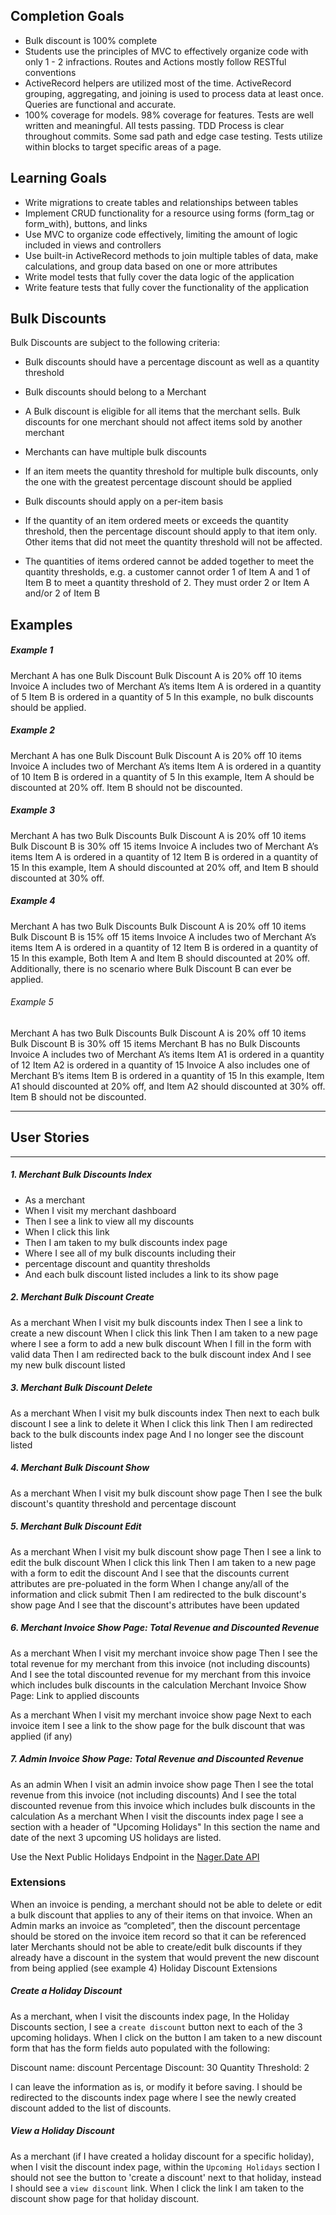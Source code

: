 ## Completion Goals

- Bulk discount is 100% complete
- Students use the principles of MVC to effectively organize code with only 1 - 2 infractions. Routes and Actions mostly follow RESTful conventions
- ActiveRecord helpers are utilized most of the time. ActiveRecord grouping, aggregating, and joining is used to process data at least once. Queries are functional and accurate.
- 100% coverage for models. 98% coverage for features. Tests are well written and meaningful. All tests passing. TDD Process is clear throughout commits. Some sad path and edge case testing. Tests utilize within blocks to target specific areas of a page.

## Learning Goals
- Write migrations to create tables and relationships between tables
- Implement CRUD functionality for a resource using forms (form_tag or form_with), buttons, and links
- Use MVC to organize code effectively, limiting the amount of logic included in views and controllers
- Use built-in ActiveRecord methods to join multiple tables of data, make calculations, and group data based on one or more attributes
- Write model tests that fully cover the data logic of the application
- Write feature tests that fully cover the functionality of the application

## Bulk Discounts
Bulk Discounts are subject to the following criteria:

- Bulk discounts should have a percentage discount as well as a quantity threshold

- Bulk discounts should belong to a Merchant

- A Bulk discount is eligible for all items that the merchant sells. Bulk discounts for one merchant should not affect items sold by another merchant

- Merchants can have multiple bulk discounts

- If an item meets the quantity threshold for multiple bulk discounts, only the one with the greatest percentage discount should be applied

- Bulk discounts should apply on a per-item basis

- If the quantity of an item ordered meets or exceeds the quantity threshold, then the percentage discount should apply to that item only. Other items that did not meet the quantity threshold will not be affected.

- The quantities of items ordered cannot be added together to meet the quantity thresholds, e.g. a customer cannot order 1 of Item A and 1 of Item B to meet a quantity threshold of 2. They must order 2 or Item A and/or 2 of Item B

## Examples

##### Example 1

Merchant A has one Bulk Discount
Bulk Discount A is 20% off 10 items
Invoice A includes two of Merchant A’s items
Item A is ordered in a quantity of 5
Item B is ordered in a quantity of 5
In this example, no bulk discounts should be applied.

##### Example 2

Merchant A has one Bulk Discount
Bulk Discount A is 20% off 10 items
Invoice A includes two of Merchant A’s items
Item A is ordered in a quantity of 10
Item B is ordered in a quantity of 5
In this example, Item A should be discounted at 20% off. Item B should not be discounted.

##### Example 3

Merchant A has two Bulk Discounts
Bulk Discount A is 20% off 10 items
Bulk Discount B is 30% off 15 items
Invoice A includes two of Merchant A’s items
Item A is ordered in a quantity of 12
Item B is ordered in a quantity of 15
In this example, Item A should discounted at 20% off, and Item B should discounted at 30% off.

##### Example 4

Merchant A has two Bulk Discounts
Bulk Discount A is 20% off 10 items
Bulk Discount B is 15% off 15 items
Invoice A includes two of Merchant A’s items
Item A is ordered in a quantity of 12
Item B is ordered in a quantity of 15
In this example, Both Item A and Item B should discounted at 20% off. Additionally, there is no scenario where Bulk Discount B can ever be applied.

###### Example 5

Merchant A has two Bulk Discounts
Bulk Discount A is 20% off 10 items
Bulk Discount B is 30% off 15 items
Merchant B has no Bulk Discounts
Invoice A includes two of Merchant A’s items
Item A1 is ordered in a quantity of 12
Item A2 is ordered in a quantity of 15
Invoice A also includes one of Merchant B’s items
Item B is ordered in a quantity of 15
In this example, Item A1 should discounted at 20% off, and Item A2 should discounted at 30% off. Item B should not be discounted.

-------------------
## User Stories
-------------------

##### 1. Merchant Bulk Discounts Index
  - As a merchant
  - When I visit my merchant dashboard
  - Then I see a link to view all my discounts
  - When I click this link
  - Then I am taken to my bulk discounts index page
  - Where I see all of my bulk discounts including their
  - percentage discount and quantity thresholds
  - And each bulk discount listed includes a link to its show page

##### 2. Merchant Bulk Discount Create
  As a merchant
  When I visit my bulk discounts index
  Then I see a link to create a new discount
  When I click this link
  Then I am taken to a new page where I see a form to add a new bulk discount
  When I fill in the form with valid data
  Then I am redirected back to the bulk discount index
  And I see my new bulk discount listed

##### 3. Merchant Bulk Discount Delete
  As a merchant
  When I visit my bulk discounts index
  Then next to each bulk discount I see a link to delete it
  When I click this link
  Then I am redirected back to the bulk discounts index page
  And I no longer see the discount listed

##### 4. Merchant Bulk Discount Show
  As a merchant
  When I visit my bulk discount show page
  Then I see the bulk discount's quantity threshold and percentage discount

##### 5. Merchant Bulk Discount Edit
  As a merchant
  When I visit my bulk discount show page
  Then I see a link to edit the bulk discount
  When I click this link
  Then I am taken to a new page with a form to edit the discount
  And I see that the discounts current attributes are pre-poluated in the form
  When I change any/all of the information and click submit
  Then I am redirected to the bulk discount's show page
  And I see that the discount's attributes have been updated

##### 6. Merchant Invoice Show Page: Total Revenue and Discounted Revenue
  As a merchant
  When I visit my merchant invoice show page
  Then I see the total revenue for my merchant from this invoice (not including discounts)
  And I see the total discounted revenue for my merchant from this invoice which includes bulk discounts in the calculation
  Merchant Invoice Show Page: Link to applied discounts

  As a merchant
  When I visit my merchant invoice show page
  Next to each invoice item I see a link to the show page for the bulk discount that was applied (if any)

##### 7. Admin Invoice Show Page: Total Revenue and Discounted Revenue
  As an admin
  When I visit an admin invoice show page
  Then I see the total revenue from this invoice (not including discounts)
  And I see the total discounted revenue from this invoice which includes bulk discounts in the calculation
  As a merchant
  When I visit the discounts index page
  I see a section with a header of "Upcoming Holidays"
  In this section the name and date of the next 3 upcoming US holidays are listed.

  Use the Next Public Holidays Endpoint in the [Nager.Date API](https://date.nager.at/swagger/index.html)

### Extensions
When an invoice is pending, a merchant should not be able to delete or edit a bulk discount that applies to any of their items on that invoice.
When an Admin marks an invoice as “completed”, then the discount percentage should be stored on the invoice item record so that it can be referenced later
Merchants should not be able to create/edit bulk discounts if they already have a discount in the system that would prevent the new discount from being applied (see example 4)
Holiday Discount Extensions

##### Create a Holiday Discount

As a merchant,
when I visit the discounts index page,
In the Holiday Discounts section, I see a `create discount` button next to each of the 3 upcoming holidays.
When I click on the button I am taken to a new discount form that has the form fields auto populated with the following:

Discount name: <name of holiday> discount
Percentage Discount: 30
Quantity Threshold: 2

I can leave the information as is, or modify it before saving.
I should be redirected to the discounts index page where I see the newly created discount added to the list of discounts.

##### View a Holiday Discount

As a merchant (if I have created a holiday discount for a specific holiday),
when I visit the discount index page,
within the `Upcoming Holidays` section I should not see the button to 'create a discount' next to that holiday,
instead I should see a `view discount` link.
When I click the link I am taken to the discount show page for that holiday discount.
